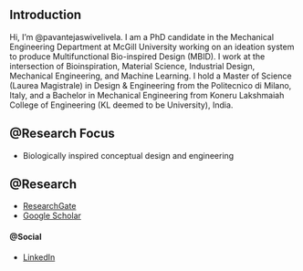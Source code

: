 ## Introduction
Hi, I’m @pavantejaswivelivela. 
I am a PhD candidate in the Mechanical Engineering Department at McGill University working on an ideation system to produce Multifunctional Bio-inspired Design (MBID). 
I work at the intersection of Bioinspiration, Material Science, Industrial Design, Mechanical Engineering, and Machine Learning. 
I hold a Master of Science (Laurea Magistrale) in Design & Engineering from the Politecnico di Milano, Italy, and a Bachelor in Mechanical Engineering from Koneru Lakshmaiah College of Engineering (KL deemed to be University), India.

## @Research Focus
- Biologically inspired conceptual design and engineering

## @Research 
- [ResearchGate](https://www.researchgate.net/profile/Pavan-Velivela)
- [Google Scholar]()

#### @Social
- [LinkedIn]()

